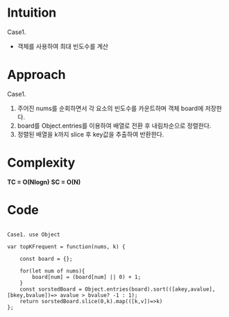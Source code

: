 # Intuition

Case1.

- 객체를 사용하여 최대 빈도수를 계산

# Approach

Case1.

1. 주어진 nums를 순회하면서 각 요소의 빈도수를 카운트하며 객체 board에 저장한다.
2. board를 Object.entries를 이용하여 배열로 전환 후 내림차순으로 정렬한다.
3. 정렬된 배열을 k까지 slice 후 key값을 추출하여 반환한다.

# Complexity

**TC = O(Nlogn)**
**SC = O(N)**

# Code

```

Case1. use Object

var topKFrequent = function(nums, k) {

    const board = {};

    for(let num of nums){
        board[num] = (board[num] || 0) + 1;
    }
    const sorstedBoard = Object.entries(board).sort(([akey,avalue],[bkey,bvalue])=> avalue > bvalue? -1 : 1);
    return sorstedBoard.slice(0,k).map(([k,v])=>k)
};

```
